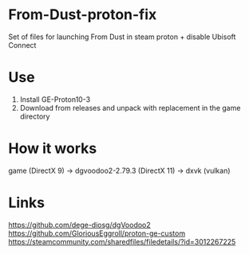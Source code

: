# From-Dust-proton-fix
Set of files for launching From Dust in steam proton + disable Ubisoft Connect

# Use
1. Install GE-Proton10-3
2. Download from releases and unpack with replacement in the game directory

# How it works
game (DirectX 9) -> dgvoodoo2-2.79.3 (DirectX 11) -> dxvk (vulkan) 

# Links
https://github.com/dege-diosg/dgVoodoo2 <br>
https://github.com/GloriousEggroll/proton-ge-custom <br>
https://steamcommunity.com/sharedfiles/filedetails/?id=3012267225
